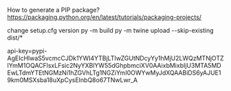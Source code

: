 How to generate a PIP package?
https://packaging.python.org/en/latest/tutorials/packaging-projects/

change setup.cfg version
py -m build
py -m twine upload --skip-existing dist/*

api-key=pypi-AgEIcHlwaS5vcmcCJDk1YWI4YTBjLTIwZGUtNDcyYy1hMjU2LWQzMTNjOTZlYmM1OQACFlsxLFsic2NyYXBlYW55dGhpbmciXV0AAixbMixbIjU3MTA5MDEwLTdmYTEtNGMzNi1hZGVhLTg1NGZiYmI0OWYwMyJdXQAABiDS6yAJUE19km0MSXsba18uXpCysEInbQ8o67TNwLwr_A